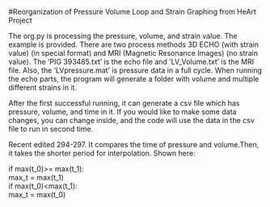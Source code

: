 #Reorganization of Pressure Volume Loop and Strain Graphing from HeArt Project 

The org.py is processing the pressure, volume, and strain value. The example is provided. There are two process methods 3D ECHO (with strain value) (in special format) and MRI (Magnetic Resonance Images) (no strain value). The ‘PIG 393485.txt’ is the echo file and ‘LV_Volume.txt’ is the MRI file. Also, the ‘LVpressure.mat’ is pressure data in a full cycle. When running the echo parts, the program will generate a folder with volume and multiple different strains in it.  

After the first successful running, it can generate a csv file which has pressure, volume, and time in it. If you would like to make some data changes, you can change inside, and the code will use the data in the csv file to run in second time.  

Recent edited 294-297. It compares the time of pressure and volume.Then, it takes the shorter period for interpolation. Shown here:

if max(t_0)>= max(t_1):  \
     max_t = max(t_1)    \
if max(t_0)<max(t_1):    \
     max_t = max(t_0)    

